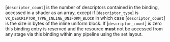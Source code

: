 [`descriptor_count`] is the number of descriptors contained in the
binding, accessed in a shader as an
array, except if [`descriptor_type`] is
`VK_DESCRIPTOR_TYPE_INLINE_UNIFORM_BLOCK` in which case
[`descriptor_count`] is the size in bytes of the inline uniform block.
If [`descriptor_count`] is zero this binding entry is reserved and the
resource  **must**  not be accessed from any stage via this binding within
any pipeline using the set layout.